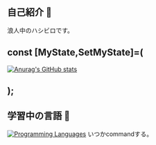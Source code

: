 ## 自己紹介 👋
浪人中のハシビロです。

## const [MyState,SetMyState]=(
[![Anurag's GitHub stats](https://github-readme-stats.vercel.app/api?username=Izaak-Grinner)](https://github.com/anuraghazra/github-readme-stats)
## );

## 学習中の言語 🌱

[![Programming Languages](https://skillicons.dev/icons?i=js,react,vite,rust)](https://skillicons.dev)
いつかcommandする。

<!--
**Izaak-Grinner/Izaak-Grinner** is a ✨ _special_ ✨ repository because its `README.md` (this file) appears on your GitHub profile.

Here are some ideas to get you started:

- 🔭 I’m currently working on ...
- 🌱 I’m currently learning ...
- 👯 I’m looking to collaborate on ...
- 🤔 I’m looking for help with ...
- 💬 Ask me about ...
- 📫 How to reach me: ...
- 😄 Pronouns: ...
- ⚡ Fun fact: ...
-->
